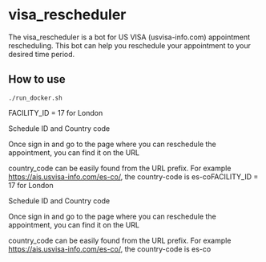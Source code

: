 # visa_rescheduler
The visa_rescheduler is a bot for US VISA (usvisa-info.com) appointment rescheduling. This bot can help you reschedule your appointment to your desired time period.

## How to use
`./run_docker.sh`

FACILITY_ID = 17 for London

Schedule ID and Country code

Once sign in and go to the page where you can reschedule the appointment, you can find it on the URL

country_code can be easily found from the URL prefix. For example https://ais.usvisa-info.com/es-co/, the country-code is es-coFACILITY_ID = 17 for London

Schedule ID and Country code

Once sign in and go to the page where you can reschedule the appointment, you can find it on the URL

country_code can be easily found from the URL prefix. For example https://ais.usvisa-info.com/es-co/, the country-code is es-co

